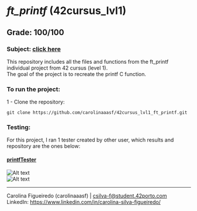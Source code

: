 # *ft_printf* (42cursus_lvl1)
## Grade: 100/100
### Subject: [click here](Extras/en.subject.pdf)
This repository includes all the files and functions from the ft_printf individual project from 42 cursus (level 1). <br />
The goal of the project is to recreate the printf C function.

### To run the project:
1 - Clone the repository:<br />
```
git clone https://github.com/carolinaaasf/42cursus_lvl1_ft_printf.git
```

### Testing:
For this project, I ran 1 tester created by other user, which results and repository are the ones below:<br />
#### [printfTester](https://github.com/Tripouille/printfTester) <br />
![Alt text](Extras/station_tester_1.png "station_tester_1") <br />
![Alt text](Extras/station_tester_2.png "station_tester_2") <br />

--------
Carolina Figueiredo (carolinaaasf) | csilva-f@student.42porto.com <br />
LinkedIn: https://www.linkedin.com/in/carolina-silva-figueiredo/
